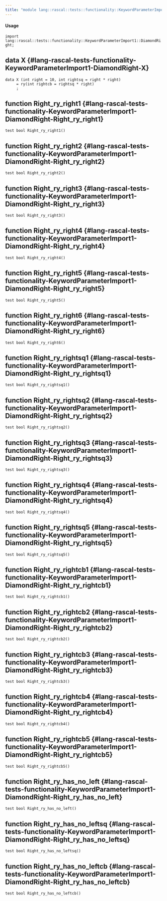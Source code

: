 ```yaml
---
title: "module lang::rascal::tests::functionality::KeywordParameterImport1::DiamondRight"
---
```


#### Usage

`import lang::rascal::tests::functionality::KeywordParameterImport1::DiamondRight;`


## data X {#lang-rascal-tests-functionality-KeywordParameterImport1-DiamondRight-X}

```rascal
data X (int right = 10, int rightsq = right * right) 
     = ry(int rightcb = rightsq * right)
     ;
```

## function Right_ry_right1 {#lang-rascal-tests-functionality-KeywordParameterImport1-DiamondRight-Right_ry_right1}

```rascal
test bool Right_ry_right1()

```

## function Right_ry_right2 {#lang-rascal-tests-functionality-KeywordParameterImport1-DiamondRight-Right_ry_right2}

```rascal
test bool Right_ry_right2()

```

## function Right_ry_right3 {#lang-rascal-tests-functionality-KeywordParameterImport1-DiamondRight-Right_ry_right3}

```rascal
test bool Right_ry_right3()

```

## function Right_ry_right4 {#lang-rascal-tests-functionality-KeywordParameterImport1-DiamondRight-Right_ry_right4}

```rascal
test bool Right_ry_right4()

```

## function Right_ry_right5 {#lang-rascal-tests-functionality-KeywordParameterImport1-DiamondRight-Right_ry_right5}

```rascal
test bool Right_ry_right5()

```

## function Right_ry_right6 {#lang-rascal-tests-functionality-KeywordParameterImport1-DiamondRight-Right_ry_right6}

```rascal
test bool Right_ry_right6()

```

## function Right_ry_rightsq1 {#lang-rascal-tests-functionality-KeywordParameterImport1-DiamondRight-Right_ry_rightsq1}

```rascal
test bool Right_ry_rightsq1()

```

## function Right_ry_rightsq2 {#lang-rascal-tests-functionality-KeywordParameterImport1-DiamondRight-Right_ry_rightsq2}

```rascal
test bool Right_ry_rightsq2()

```

## function Right_ry_rightsq3 {#lang-rascal-tests-functionality-KeywordParameterImport1-DiamondRight-Right_ry_rightsq3}

```rascal
test bool Right_ry_rightsq3()

```

## function Right_ry_rightsq4 {#lang-rascal-tests-functionality-KeywordParameterImport1-DiamondRight-Right_ry_rightsq4}

```rascal
test bool Right_ry_rightsq4()

```

## function Right_ry_rightsq5 {#lang-rascal-tests-functionality-KeywordParameterImport1-DiamondRight-Right_ry_rightsq5}

```rascal
test bool Right_ry_rightsq5()

```

## function Right_ry_rightcb1 {#lang-rascal-tests-functionality-KeywordParameterImport1-DiamondRight-Right_ry_rightcb1}

```rascal
test bool Right_ry_rightcb1()

```

## function Right_ry_rightcb2 {#lang-rascal-tests-functionality-KeywordParameterImport1-DiamondRight-Right_ry_rightcb2}

```rascal
test bool Right_ry_rightcb2()

```

## function Right_ry_rightcb3 {#lang-rascal-tests-functionality-KeywordParameterImport1-DiamondRight-Right_ry_rightcb3}

```rascal
test bool Right_ry_rightcb3()

```

## function Right_ry_rightcb4 {#lang-rascal-tests-functionality-KeywordParameterImport1-DiamondRight-Right_ry_rightcb4}

```rascal
test bool Right_ry_rightcb4()

```

## function Right_ry_rightcb5 {#lang-rascal-tests-functionality-KeywordParameterImport1-DiamondRight-Right_ry_rightcb5}

```rascal
test bool Right_ry_rightcb5()

```

## function Right_ry_has_no_left {#lang-rascal-tests-functionality-KeywordParameterImport1-DiamondRight-Right_ry_has_no_left}

```rascal
test bool Right_ry_has_no_left()

```

## function Right_ry_has_no_leftsq {#lang-rascal-tests-functionality-KeywordParameterImport1-DiamondRight-Right_ry_has_no_leftsq}

```rascal
test bool Right_ry_has_no_leftsq()

```

## function Right_ry_has_no_leftcb {#lang-rascal-tests-functionality-KeywordParameterImport1-DiamondRight-Right_ry_has_no_leftcb}

```rascal
test bool Right_ry_has_no_leftcb()

```

